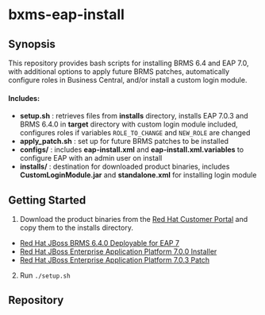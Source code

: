 # bxms-eap-install

## Synopsis

This repository provides bash scripts for installing BRMS 6.4 and EAP 7.0, with additional options to apply future BRMS patches, automatically configure roles in Business Central, and/or install a custom login module.

#### Includes:
- **setup.sh** : retrieves files from **installs** directory, installs EAP 7.0.3 and BRMS 6.4.0 in **target** directory with custom login module included, configures roles if variables `ROLE_TO_CHANGE` and `NEW_ROLE` are changed
- **apply_patch.sh** : set up for future BRMS patches to be installed
- **configs/** : includes **eap-install.xml** and **eap-install.xml.variables** to configure EAP with an admin user on install
- **installs/** : destination for downloaded product binaries, includes **CustomLoginModule.jar** and **standalone.xml** for installing login module


## Getting Started
1. Download the product binaries from the [Red Hat Customer Portal](https://access.redhat.com) and copy them to the installs directory.
  - [Red Hat JBoss BRMS 6.4.0 Deployable for EAP 7](https://access.redhat.com/jbossnetwork/restricted/softwareDownload.html?softwareId=48291&product=brms)
  - [Red Hat JBoss Enterprise Application Platform 7.0.0 Installer](https://access.redhat.com/jbossnetwork/restricted/softwareDownload.html?softwareId=43881&product=appplatform)
  - [Red Hat JBoss Enterprise Application Platform 7.0.3 Patch](https://access.redhat.com/jbossnetwork/restricted/softwareDownload.html?softwareId=47721)
2. Run `./setup.sh`


## Repository
